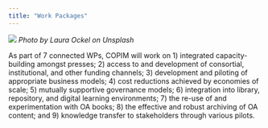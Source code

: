 ```yaml
---
title: "Work Packages"
---
```

![](/images/laura-ockel-UQ2Fw_9oApU-unsplash.jpg)
*Photo by Laura Ockel on Unsplash*

As part of 7 connected WPs, COPIM will work on 1) integrated capacity-building amongst presses; 2) access to and development of consortial, institutional, and other funding channels; 3) development and piloting of appropriate business models; 4) cost reductions achieved by economies of scale; 5) mutually supportive governance models; 6) integration into library, repository, and digital learning environments; 7) the re-use of and experimentation with OA books; 8) the effective and robust archiving of OA content; and 9) knowledge transfer to stakeholders through various pilots.
